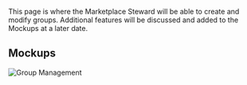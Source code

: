 This page is where the Marketplace Steward will be able to create and modify groups. Additional features will be discussed and added to the Mockups at a later date.


## Mockups
![Group Management](https://raw.githubusercontent.com/ozone-development/ozp-documentation/master/mockups/hud/HUD_MarketplaceManagement_Groups.png)
